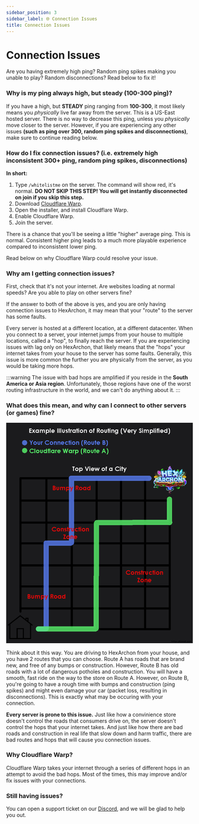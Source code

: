 ```yaml
---
sidebar_position: 3
sidebar_label: 🌐 Connection Issues
title: Connection Issues
---
```


# Connection Issues
Are you having extremely high ping? Random ping spikes making you unable to play? Random disconnections? Read below to fix it!

### Why is my ping always high, but steady (100-300 ping)?
If you have a high, but __STEADY__ ping ranging from __100-300__, it most likely means you *physically* live far away from the server. This is a US-East hosted server. There is no way to decrease this ping, unless you *physically* move closer to the server. However, if you are experiencing any other issues **(such as ping over 300, random ping spikes and disconnections)**, make sure to continue reading below.

### How do I fix connection issues? (i.e. extremely high inconsistent 300+ ping, random ping spikes, disconnections)
**In short:**
1. Type `/whitelistme` on the server. The command will show red, it's normal. **DO NOT SKIP THIS STEP! You will get instantly disconnected on join if you skip this step.**
2. Download [Cloudflare Warp](https://1.1.1.1/).
3. Open the installer, and install Cloudflare Warp.
4. Enable Cloudflare Warp.
5. Join the server.

There is a chance that you'll be seeing a little "higher" average ping. This is normal. Consistent higher ping leads to a much more playable experience compared to inconsistent lower ping.

Read below on why Cloudflare Warp could resolve your issue.

### Why am I getting connection issues?
First, check that it's not your internet. Are websites loading at normal speeds? Are you able to play on other servers fine? <br />

If the answer to both of the above is yes, and you are only having connection issues to HexArchon, it may mean that your "route" to the server has some faults. <br />

Every server is hosted at a different location, at a different datacenter. When you connect to a server, your internet jumps from your house to multiple locations, called a "hop", to finally reach the server. If you are experiencing issues with lag only on HexArchon, that likely means that the "hops" your internet takes from your house to the server has some faults. Generally, this issue is more common the further you are physically from the server, as you would be taking more hops.<br />

:::warning
The issue with bad hops are amplified if you reside in the **South America or Asia region**. Unfortunately, those regions have one of the worst routing infrastructure in the world, and we can't do anything about it.
:::

### What does this mean, and why can I connect to other servers (or games) fine?
![Connection Illustration](./img/connection-illustration.png) <br />

Think about it this way. You are driving to HexArchon from your house, and you have 2 routes that you can choose. Route A has roads that are brand new, and free of any bumps or construction. However, Route B has old roads with a lot of dangerous potholes and construction. You will have a smooth, fast ride on the way to the store on Route A. However, on Route B, you're going to have a rough time with bumps and construction (ping spikes) and might even damage your car (packet loss, resulting in disconnections). This is exactly what may be occuring with your connection. <br />

**Every server is prone to this issue.** Just like how a convinience store doesn't control the roads that consumers drive on, the server doesn't control the hops that your internet takes. And just like how there are bad roads and construction in real life that slow down and harm traffic, there are bad routes and hops that will cause you connection issues. <br />

### Why Cloudflare Warp?
Cloudflare Warp takes your internet through a series of different hops in an attempt to avoid the bad hops. Most of the times, this may improve and/or fix issues with your connections. <br />

### Still having issues?
You can open a support ticket on our [Discord](https://discord.hexarchon.net/), and we will be glad to help you out. <br />